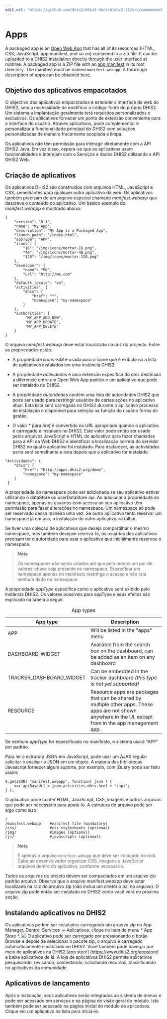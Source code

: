 ```yaml
---
edit_url: "https://github.com/dhis2/dhis2-docs/blob/2.35/src/commonmark/en/content/developer/apps.md"
---
```


# Apps

<!--DHIS2-SECTION-ID:apps-->

A packaged app is an [Open Web
App](https://developer.mozilla.org/en-US/docs/Open_Web_apps_and_Web_standards)
that has all of its resources (HTML, CSS, JavaScript, app manifest, and
so on) contained in a zip file. It can be uploaded to a DHIS2
installation directly through the user interface at runtime. A packaged
app is a ZIP file with an [app
manifest](http://www.w3.org/2008/webapps/manifest/) in its root
directory. The manifest must be named `manifest.webapp`. A throrough
description of apps can be obtained
[here](https://developer.mozilla.org/en-US/Apps/Quickstart).

## Objetivo dos aplicativos empacotados

<!--DHIS2-SECTION-ID:apps_purpose_packaged_apps-->

O objectivo dos aplicativos empacotados é estender a interface da web do DHIS2,
sem a necessidade de modificar o código-fonte do próprio DHIS2. Um sistema
a implantação geralmente terá requisitos personalizados e exclusivos. Os aplicativos
fornecer um ponto de extensão conveniente para a interface do usuário. Através
aplicativos, pode complementar e personalizar a funcionalidade principal do DHIS2 com
soluções personalizadas de maneira fracamente acoplada e limpa.

Os aplicativos não têm permissão para interagir diretamente com a API DHIS2 Java.
Em vez disso, espera-se que os aplicativos usem funcionalidades e interajam com o
Serviços e dados DHIS2 utilizando a API DHIS2 Web.

## Criação de aplicativos

<!--DHIS2-SECTION-ID:apps_creating_apps-->

Os aplicativos DHIS2 são construídos com arquivos HTML, JavaScript e CSS, semelhantes
para qualquer outro aplicativo da web. Os aplicativos também precisam de um arquivo especial chamado
*manifest.webapp* que descreve o conteúdo do aplicativo. Um basico
exemplo do *manifest.webapp* é mostrado abaixo:

    {
        "version": "0.1",
        "name": "My App",
        "description": "My App is a Packaged App",
        "launch_path": "/index.html",
        "appType": "APP",
        "icons": {
            "16": "/img/icons/mortar-16.png",
            "48": "/img/icons/mortar-48.png",
            "128": "/img/icons/mortar-128.png"
        },
        "developer": {
            "name": "Me",
            "url": "http://me.com"
        },
        "default_locale": "en",
        "activities": {
            "dhis": {
                "href": "*",
                "namespace": "my-namespace"
            }
        },
        "authorities": [
             "MY_APP_ADD_NEW",
             "MY_APP_UPDATE",
             "MY_APP_DELETE"
        }
    }

O arquivo *manifest.webapp* deve estar localizado na raiz do projecto.
Entre as propriedades estão:

  - A propriedade *icons→48* é usada para o ícone que é exibido no
    a lista de aplicativos instalados em uma instância DHIS2.

  - A propriedade *actividades* é uma extensão específica do dhis destinada a
    diferencie entre um Open Web App padrão e um aplicativo que pode ser
    instalado no DHIS2.

  - A propriedade *autoridades* contém uma lista de autoridades DHIS2
    que pode ser usado para restringir usuários de certas ações no
    aplicativo atual. Esta lista será carregada no DHIS2 durante o aplicativo
    processo de instalação e disponível para seleção na função do usuário
    forma de gestão.

  - O valor *\** para *href* é convertido no URL apropriado quando
    o aplicativo é carregado e instalado no DHIS2. Este valor pode então ser
    usado pelos arquivos JavaScript e HTML do aplicativo para fazer chamadas para
    a API da Web DHIS2 e identificar a localização correta do servidor DHIS2
    no qual o aplicativo foi instalado. Para esclarecer, as *actividades*
    parte será semelhante a esta depois que o aplicativo for instalado:

<!-- end list -->

    "Actividades": {
        "dhis": {
            "href": "http://apps.dhis2.org/demo",
            "namespace": "my-namespace"
        }
     }

A propriedade do namespace pode ser adicionada se seu aplicativo estiver utilizando o
dataStore ou userDataStore api. Ao adicionar a propriedade do namespace, apenas
os usuários com acesso ao seu aplicativo têm permissão para fazer alterações no
namespace. Um namespace só pode ser reservado dessa maneira uma vez. Se outro
aplicativo tenta reservar um namespace já em uso, a instalação do
outro aplicativo irá falhar.

Se tiver uma coleção de aplicativos que deseja compartilhar o mesmo namespace,
mas também desejam reservá-lo, os usuários dos aplicativos precisam ter o
autoridade para usar o aplicativo que inicialmente reservou o namespace.

> **Nota**
>
> Os namespaces não serão criados até que pelo menos um par de valores-chave seja
> presente no namespace. Especificar um namespace apenas no manifesto
> restringe o acesso e não cria nenhum dado no namespace.

A propriedade *appType* especifica como o aplicativo será exibido pelo
Instância DHIS2. Os valores possíveis para appType e seus efeitos são
explicado na tabela a seguir.

<table>
<caption>App types</caption>
<colgroup>
<col style="width: 27%" />
<col style="width: 72%" />
</colgroup>
<thead>
<tr class="header">
<th>App type</th>
<th>Description</th>
</tr>
</thead>
<tbody>
<tr class="odd">
<td>APP</td>
<td>Will be listed in the &quot;apps&quot; menu</td>
</tr>
<tr class="even">
<td>DASHBOARD_WIDGET</td>
<td>Available from the search box on the dashboard, can be added as an item on any dashboard</td>
</tr>
<tr class="odd">
<td>TRACKER_DASHBOARD_WIDGET</td>
<td>Can be embedded in the tracker dashboard <em>(this type is not yet supported)</em></td>
</tr>
<tr class="even">
<td>RESOURCE</td>
<td>Resource apps are packages that can be shared by multiple other apps. These apps are not shown anywhere in the UI, except from in the app management app.</td>
</tr>
</tbody>
</table>

Se nenhum *appType* for especificado no manifesto, o sistema usará "APP"
por padrão.

Para ler a estrutura JSON em JavaScript, pode usar um AJAX regular
solicitar e analisar o JSON em um objeto. A maioria das bibliotecas Javascript
fornecer algum suporte, por exemplo, com jQuery pode ser feito assim:

    $.getJSON( "manifest.webapp", function( json ) {
        var apiBaseUrl = json.activities.dhis.href + "/api";
    } );

O aplicativo pode conter HTML, JavaScript, CSS, imagens e outros arquivos que
pode ser necessário para apoiá-lo. A estrutura do arquivo pode ser algo
como isso:

    /
    /manifest.webapp    #manifest file (mandatory)
    /css/               #css stylesheets (optional)
    /img/               #images (optional)
    /js/                #javascripts (optional)

> **Nota**
>
> É apenas o arquivo `manifest.webapp` que deve ser colocado no
> root. Cabe ao desenvolvedor organizar CSS, imagens e JavaScript
> arquivos dentro do aplicativo, conforme necessário.

Todos os arquivos do projeto devem ser compactados em um arquivo zip padrão
arquivo. Observe que o arquivo manifest.webapp deve estar localizado na raiz
do arquivo zip (não inclua um diretório pai no arquivo).
O arquivo zip pode então ser instalado no DHIS2 como você verá no
próxima seção.

## Instalando aplicativos no DHIS2

 <!--DHIS2-SECTION-ID:apps_installing_apps-->

Os aplicativos podem ser instalados carregando um arquivo zip no App Manager. Dentro,
Serviços → Aplicativos, clique no item de menu * App Store *.
![](resources/images/apps/app-management.png) O aplicativo pode ser carregado por
pressionando o botão Browse e depois de selecionar o pacote zip, o arquivo
é carregado automaticamente e instalado no DHIS2. Você também pode navegar
por meio de aplicativos na DHIS2 [app store] (https://www.dhis2.org/appstore)
e baixe aplicativos de lá. A loja de aplicativos DHIS2 permite aplicativos
pesquisando, revisando, comentando, solicitando recursos, classificando no
aplicativos da comunidade.

## Aplicativos de lançamento

 <!--DHIS2-SECTION-ID:apps_launching_apps-->

Após a instalação, seus aplicativos serão integrados ao sistema de menus
e pode ser acessado em serviços e na página de visão geral do módulo. Isto
também pode ser acessado na página inicial do módulo de aplicativos. Clique em um
aplicativo na lista para iniciá-lo.
